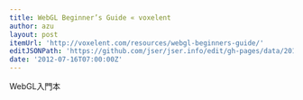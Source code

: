 ```yaml
---
title: WebGL Beginner’s Guide « voxelent
author: azu
layout: post
itemUrl: 'http://voxelent.com/resources/webgl-beginners-guide/'
editJSONPath: 'https://github.com/jser/jser.info/edit/gh-pages/data/2012/07/index.json'
date: '2012-07-16T07:00:00Z'
---
```

WebGL入門本
